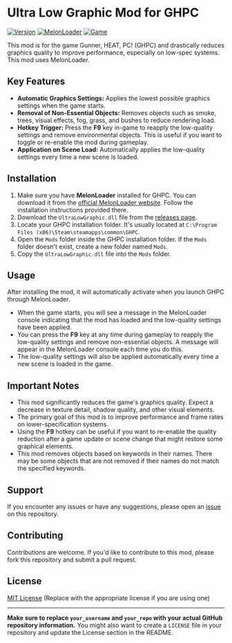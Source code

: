 # Ultra Low Graphic Mod for GHPC

[![Version](https://img.shields.io/badge/Version-1.0.2-blue.svg)](https://github.com/your_username/your_repo/releases/tag/v1.0.2)
[![MelonLoader](https://img.shields.io/badge/Requires-MelonLoader-brightgreen.svg)](https://melonloader.xyz/)
[![Game](https://img.shields.io/badge/Game-GHPC-orange.svg)](https://store.steampowered.com/app/1634520/Gunner_HEAT_PC/)

This mod is for the game Gunner, HEAT, PC! (GHPC) and drastically reduces graphics quality to improve performance, especially on low-spec systems. This mod uses MelonLoader.

## Key Features

* **Automatic Graphics Settings:** Applies the lowest possible graphics settings when the game starts.
* **Removal of Non-Essential Objects:** Removes objects such as smoke, trees, visual effects, fog, grass, and bushes to reduce rendering load.
* **Hotkey Trigger:** Press the **F9** key in-game to reapply the low-quality settings and remove environmental objects. This is useful if you want to toggle or re-enable the mod during gameplay.
* **Application on Scene Load:** Automatically applies the low-quality settings every time a new scene is loaded.

## Installation

1.  Make sure you have **MelonLoader** installed for GHPC. You can download it from the [official MelonLoader website](https://github.com/LavaGang/MelonLoader). Follow the installation instructions provided there.
2.  Download the `UltraLowGraphic.dll` file from the [releases page](https://github.com/AESMSIX-OFFICIAL/GraphicMod/releases/tag/Release).
3.  Locate your GHPC installation folder. It's usually located at `C:\Program Files (x86)\Steam\steamapps\common\GHPC`.
4.  Open the `Mods` folder inside the GHPC installation folder. If the `Mods` folder doesn't exist, create a new folder named `Mods`.
5.  Copy the `UltraLowGraphic.dll` file into the `Mods` folder.

## Usage

After installing the mod, it will automatically activate when you launch GHPC through MelonLoader.

* When the game starts, you will see a message in the MelonLoader console indicating that the mod has loaded and the low-quality settings have been applied.
* You can press the **F9** key at any time during gameplay to reapply the low-quality settings and remove non-essential objects. A message will appear in the MelonLoader console each time you do this.
* The low-quality settings will also be applied automatically every time a new scene is loaded in the game.

## Important Notes

* This mod significantly reduces the game's graphics quality. Expect a decrease in texture detail, shadow quality, and other visual elements.
* The primary goal of this mod is to improve performance and frame rates on lower-specification systems.
* Using the **F9** hotkey can be useful if you want to re-enable the quality reduction after a game update or scene change that might restore some graphical elements.
* This mod removes objects based on keywords in their names. There may be some objects that are not removed if their names do not match the specified keywords.

## Support

If you encounter any issues or have any suggestions, please open an [issue](https://github.com/AESMSIX-OFFICIAL/GraphicMod/issues) on this repository.

## Contributing

Contributions are welcome. If you'd like to contribute to this mod, please fork this repository and submit a pull request.

## License

[MIT License](LICENSE) (Replace with the appropriate license if you are using one)

---

**Make sure to replace `your_username` and `your_repo` with your actual GitHub repository information.** You might also want to create a `LICENSE` file in your repository and update the License section in the README.
